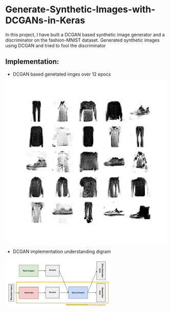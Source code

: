 # Generate-Synthetic-Images-with-DCGANs-in-Keras
In this project, I have built a DCGAN based synthetic image generator and a discriminator on the fashion-MNIST dataset. Generated synthetic images using DCGAN and tried to fool the discriminator


## Implementation:
- DCGAN based genetated imges over 12 epocs 

 ![mainGIF](https://github.com/blurred-machine/Generate-Synthetic-Images-with-DCGANs-in-Keras/blob/master/dcgan_anim.gif)

- DCGAN implementation understanding digram

 ![dcgan](https://github.com/blurred-machine/Generate-Synthetic-Images-with-DCGANs-in-Keras/blob/master/dcgan.png)
